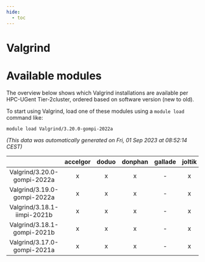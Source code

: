 ```yaml
---
hide:
  - toc
---
```


Valgrind
========

# Available modules


The overview below shows which Valgrind installations are available per HPC-UGent Tier-2cluster, ordered based on software version (new to old).

To start using Valgrind, load one of these modules using a `module load` command like:

```shell
module load Valgrind/3.20.0-gompi-2022a
```

*(This data was automatically generated on Fri, 01 Sep 2023 at 08:52:14 CEST)*  

| |accelgor|doduo|donphan|gallade|joltik|skitty|swalot|victini|
| :---: | :---: | :---: | :---: | :---: | :---: | :---: | :---: | :---: |
|Valgrind/3.20.0-gompi-2022a|x|x|x|-|x|x|x|x|
|Valgrind/3.19.0-gompi-2022a|x|x|x|-|x|x|x|x|
|Valgrind/3.18.1-iimpi-2021b|x|x|x|-|x|x|x|x|
|Valgrind/3.18.1-gompi-2021b|x|x|x|-|x|x|x|x|
|Valgrind/3.17.0-gompi-2021a|x|x|x|-|x|x|x|x|
